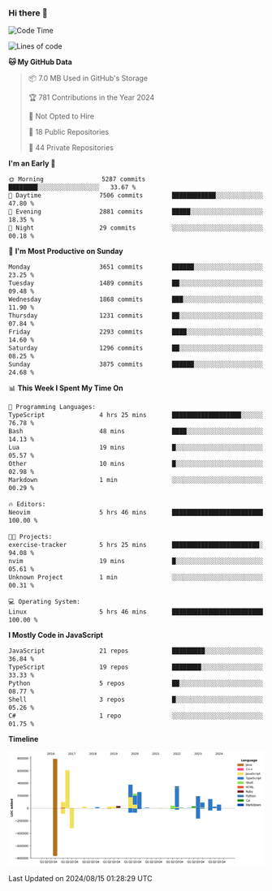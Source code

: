 ### Hi there 👋

<!--
**Clumsy-Coder/Clumsy-Coder** is a ✨ _special_ ✨ repository because its `README.md` (this file) appears on your GitHub profile.

Here are some ideas to get you started:

- 🔭 I’m currently working on ...
- 🌱 I’m currently learning ...
- 👯 I’m looking to collaborate on ...
- 🤔 I’m looking for help with ...
- 💬 Ask me about ...
- 📫 How to reach me: ...
- 😄 Pronouns: ...
- ⚡ Fun fact: ...
-->

<!-- anmol098/waka-readme-stats -->
<!--START_SECTION:waka-->
![Code Time](http://img.shields.io/badge/Code%20Time-857%20hrs%209%20mins-blue)

![Lines of code](https://img.shields.io/badge/From%20Hello%20World%20I%27ve%20Written-3.4%20million%20lines%20of%20code-blue)

**🐱 My GitHub Data** 

> 📦 7.0 MB Used in GitHub's Storage 
 > 
> 🏆 781 Contributions in the Year 2024
 > 
> 🚫 Not Opted to Hire
 > 
> 📜 18 Public Repositories 
 > 
> 🔑 44 Private Repositories 
 > 
**I'm an Early 🐤** 

```text
🌞 Morning                5287 commits        ████████░░░░░░░░░░░░░░░░░   33.67 % 
🌆 Daytime                7506 commits        ████████████░░░░░░░░░░░░░   47.80 % 
🌃 Evening                2881 commits        █████░░░░░░░░░░░░░░░░░░░░   18.35 % 
🌙 Night                  29 commits          ░░░░░░░░░░░░░░░░░░░░░░░░░   00.18 % 
```
📅 **I'm Most Productive on Sunday** 

```text
Monday                   3651 commits        ██████░░░░░░░░░░░░░░░░░░░   23.25 % 
Tuesday                  1489 commits        ██░░░░░░░░░░░░░░░░░░░░░░░   09.48 % 
Wednesday                1868 commits        ███░░░░░░░░░░░░░░░░░░░░░░   11.90 % 
Thursday                 1231 commits        ██░░░░░░░░░░░░░░░░░░░░░░░   07.84 % 
Friday                   2293 commits        ████░░░░░░░░░░░░░░░░░░░░░   14.60 % 
Saturday                 1296 commits        ██░░░░░░░░░░░░░░░░░░░░░░░   08.25 % 
Sunday                   3875 commits        ██████░░░░░░░░░░░░░░░░░░░   24.68 % 
```


📊 **This Week I Spent My Time On** 

```text
💬 Programming Languages: 
TypeScript               4 hrs 25 mins       ███████████████████░░░░░░   76.78 % 
Bash                     48 mins             ████░░░░░░░░░░░░░░░░░░░░░   14.13 % 
Lua                      19 mins             █░░░░░░░░░░░░░░░░░░░░░░░░   05.57 % 
Other                    10 mins             █░░░░░░░░░░░░░░░░░░░░░░░░   02.98 % 
Markdown                 1 min               ░░░░░░░░░░░░░░░░░░░░░░░░░   00.29 % 

🔥 Editors: 
Neovim                   5 hrs 46 mins       █████████████████████████   100.00 % 

🐱‍💻 Projects: 
exercise-tracker         5 hrs 25 mins       ████████████████████████░   94.08 % 
nvim                     19 mins             █░░░░░░░░░░░░░░░░░░░░░░░░   05.61 % 
Unknown Project          1 min               ░░░░░░░░░░░░░░░░░░░░░░░░░   00.31 % 

💻 Operating System: 
Linux                    5 hrs 46 mins       █████████████████████████   100.00 % 
```

**I Mostly Code in JavaScript** 

```text
JavaScript               21 repos            █████████░░░░░░░░░░░░░░░░   36.84 % 
TypeScript               19 repos            ████████░░░░░░░░░░░░░░░░░   33.33 % 
Python                   5 repos             ██░░░░░░░░░░░░░░░░░░░░░░░   08.77 % 
Shell                    3 repos             █░░░░░░░░░░░░░░░░░░░░░░░░   05.26 % 
C#                       1 repo              ░░░░░░░░░░░░░░░░░░░░░░░░░   01.75 % 
```



**Timeline**

![Lines of Code chart](https://raw.githubusercontent.com/Clumsy-Coder/Clumsy-Coder/main/assets/bar_graph.png)


 Last Updated on 2024/08/15 01:28:29 UTC
<!--END_SECTION:waka-->
